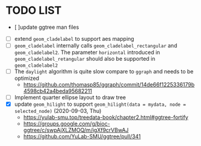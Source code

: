 # TODO LIST

+ [ ]update ggtree man files
+ [ ] extend `geom_cladelabel` to support aes mapping   
+ [ ] `geom_cladelabel` internally calls `geom_cladelabel_rectangular` and `geom_cladelabel2`. The parameter `horizontal` introduced in `geom_cladelabel_retangular` should also be supported in `geom_cladelabel2`
+ [ ] The `daylight` algorithm is quite slow compare to `ggraph` and needs to  be optimized
   - <https://github.com/thomasp85/ggraph/commit/14de66f1225336179b4598cb42a4beda95682211>
+ [ ] Implement quarter ellipse layout to draw tree
+ [x] update `geom_hilight` to support `geom_hilight(data = mydata, node = selected_node)` (2020-09-03, Thu)
   - <https://yulab-smu.top/treedata-book/chapter2.html#ggtree-fortify>
   - <https://groups.google.com/g/bioc-ggtree/c/swpAjXLZMOQ/m/igXf9crVBwAJ>
   - <https://github.com/YuLab-SMU/ggtree/pull/341>
